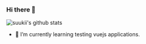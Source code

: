 ### Hi there 👋

<!--
**suukii/suukii** is a ✨ _special_ ✨ repository because its `README.md` (this file) appears on your GitHub profile.

Here are some ideas to get you started:

- 🔭 I’m currently working on ...
- 🌱 I’m currently learning ...
- 👯 I’m looking to collaborate on ...
- 🤔 I’m looking for help with ...
- 💬 Ask me about ...
- 📫 How to reach me: ...
- 😄 Pronouns: ...
- ⚡ Fun fact: ...
-->

![suukii's github stats](https://github-readme-stats.vercel.app/api?username=suukii&show_icons=true)

- 🌱 I’m currently learning testing vuejs applications.
